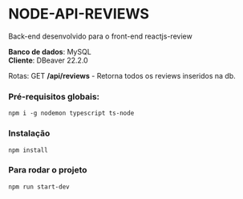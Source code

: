 # NODE-API-REVIEWS 
Back-end desenvolvido para o front-end reactjs-review

<b>Banco de dados</b>: MySQL<br />
<b>Cliente</b>: DBeaver 22.2.0<br />

Rotas:
GET <b>/api/reviews</b> - Retorna todos os reviews inseridos na db.<br />

### Pré-requisitos globais:
`npm i -g nodemon typescript ts-node`

### Instalação
`npm install`

### Para rodar o projeto
`npm run start-dev`
